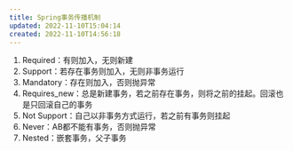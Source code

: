 ```yaml
---
title: Spring事务传播机制
updated: 2022-11-10T15:04:14
created: 2022-11-10T14:56:18
---
```


1.  Required：有则加入，无则新建
2.  Support：若存在事务则加入，无则非事务运行
3.  Mandatory：存在则加入，否则抛异常
4.  Requires_new：总是新建事务，若之前存在事务，则将之前的挂起。回滚也是只回滚自己的事务
5.  Not Support：自己以非事务方式运行，若之前有事务则挂起
6.  Never：AB都不能有事务，否则抛异常
7.  Nested：嵌套事务，父子事务
